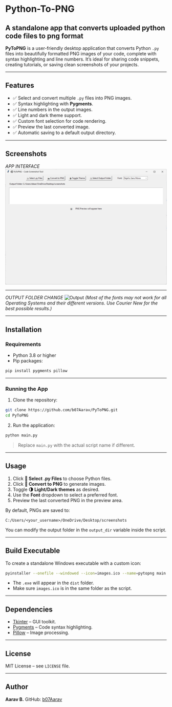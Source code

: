 # Python-To-PNG
A standalone app that converts uploaded python code files to png format
---

**PyToPNG** is a user-friendly desktop application that converts Python `.py` files into beautifully formatted PNG images of your code, complete with syntax highlighting and line numbers. It’s ideal for sharing code snippets, creating tutorials, or saving clean screenshots of your projects.

---

## Features

* ✅ Select and convert multiple `.py` files into PNG images.
* ✅ Syntax highlighting with **Pygments**.
* ✅ Line numbers in the output images.
* ✅ Light and dark theme support.
* ✅ Custom font selection for code rendering.
* ✅ Preview the last converted image.
* ✅ Automatic saving to a default output directory.

---

## Screenshots

*APP INTERFACE*
![App Screenshot](screenshot.png)

---

*OUTPUT FOLDER CHANGE*
![Output](screenshot.gif)
*(Most of the fonts may not work for all Operating Systems and their different versions. Use Courier New for the best possible results.)*

---

## Installation

### Requirements

* Python 3.8 or higher
* Pip packages:

```bash
pip install pygments pillow
```

---

### Running the App

1. Clone the repository:

```bash
git clone https://github.com/b07Aarav/PyToPNG.git
cd PyToPNG
```

2. Run the application:

```bash
python main.py
```

> Replace `main.py` with the actual script name if different.

---

## Usage

1. Click **📂 Select .py Files** to choose Python files.
2. Click **📸 Convert to PNG** to generate images.
3. Toggle **🌗 Light/Dark themes** as desired.
4. Use the **Font** dropdown to select a preferred font.
5. Preview the last converted PNG in the preview area.

By default, PNGs are saved to:

```
C:/Users/<your_username>/OneDrive/Desktop/screenshots
```

You can modify the output folder in the `output_dir` variable inside the script.

---

## Build Executable

To create a standalone Windows executable with a custom icon:

```bash
pyinstaller --onefile --windowed --icon=images.ico --name=pytopng main.py
```

* The `.exe` will appear in the `dist` folder.
* Make sure `images.ico` is in the same folder as the script.

---

## Dependencies

* [Tkinter](https://docs.python.org/3/library/tkinter.html) – GUI toolkit.
* [Pygments](https://pygments.org/) – Code syntax highlighting.
* [Pillow](https://python-pillow.org/) – Image processing.

---

## License

MIT License – see `LICENSE` file.

---

## Author

**Aarav B.**
GitHub: [b07Aarav](https://github.com/b07Aarav)
